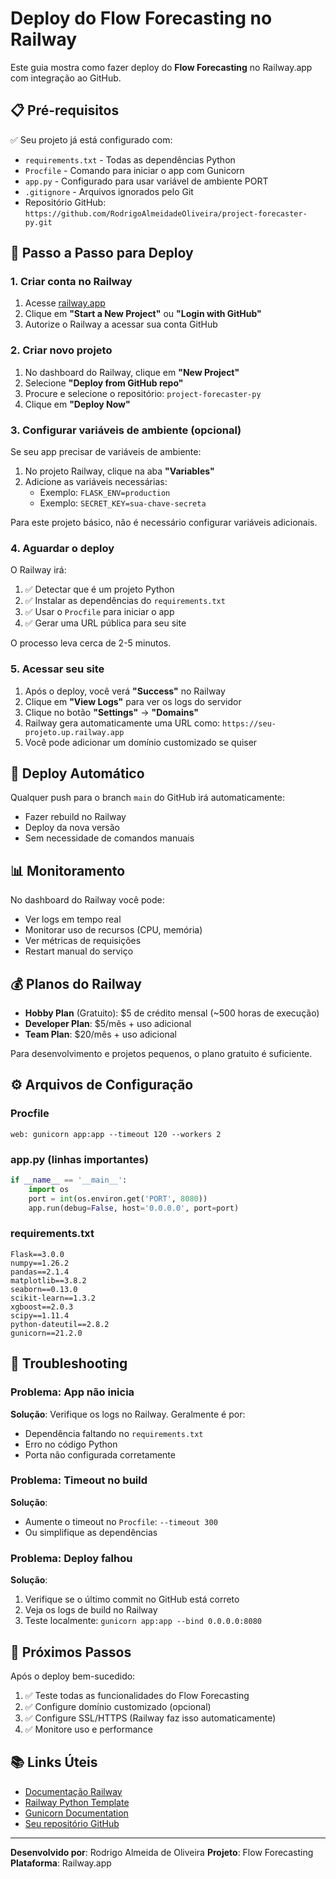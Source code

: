 # Deploy do Flow Forecasting no Railway

Este guia mostra como fazer deploy do **Flow Forecasting** no Railway.app com integração ao GitHub.

## 📋 Pré-requisitos

✅ Seu projeto já está configurado com:
- `requirements.txt` - Todas as dependências Python
- `Procfile` - Comando para iniciar o app com Gunicorn
- `app.py` - Configurado para usar variável de ambiente PORT
- `.gitignore` - Arquivos ignorados pelo Git
- Repositório GitHub: `https://github.com/RodrigoAlmeidadeOliveira/project-forecaster-py.git`

## 🚀 Passo a Passo para Deploy

### 1. Criar conta no Railway

1. Acesse [railway.app](https://railway.app)
2. Clique em **"Start a New Project"** ou **"Login with GitHub"**
3. Autorize o Railway a acessar sua conta GitHub

### 2. Criar novo projeto

1. No dashboard do Railway, clique em **"New Project"**
2. Selecione **"Deploy from GitHub repo"**
3. Procure e selecione o repositório: `project-forecaster-py`
4. Clique em **"Deploy Now"**

### 3. Configurar variáveis de ambiente (opcional)

Se seu app precisar de variáveis de ambiente:

1. No projeto Railway, clique na aba **"Variables"**
2. Adicione as variáveis necessárias:
   - Exemplo: `FLASK_ENV=production`
   - Exemplo: `SECRET_KEY=sua-chave-secreta`

Para este projeto básico, não é necessário configurar variáveis adicionais.

### 4. Aguardar o deploy

O Railway irá:
1. ✅ Detectar que é um projeto Python
2. ✅ Instalar as dependências do `requirements.txt`
3. ✅ Usar o `Procfile` para iniciar o app
4. ✅ Gerar uma URL pública para seu site

O processo leva cerca de 2-5 minutos.

### 5. Acessar seu site

1. Após o deploy, você verá **"Success"** no Railway
2. Clique em **"View Logs"** para ver os logs do servidor
3. Clique no botão **"Settings"** → **"Domains"**
4. Railway gera automaticamente uma URL como: `https://seu-projeto.up.railway.app`
5. Você pode adicionar um domínio customizado se quiser

## 🔄 Deploy Automático

Qualquer push para o branch `main` do GitHub irá automaticamente:
- Fazer rebuild no Railway
- Deploy da nova versão
- Sem necessidade de comandos manuais

## 📊 Monitoramento

No dashboard do Railway você pode:
- Ver logs em tempo real
- Monitorar uso de recursos (CPU, memória)
- Ver métricas de requisições
- Restart manual do serviço

## 💰 Planos do Railway

- **Hobby Plan** (Gratuito): $5 de crédito mensal (~500 horas de execução)
- **Developer Plan**: $5/mês + uso adicional
- **Team Plan**: $20/mês + uso adicional

Para desenvolvimento e projetos pequenos, o plano gratuito é suficiente.

## ⚙️ Arquivos de Configuração

### Procfile
```
web: gunicorn app:app --timeout 120 --workers 2
```

### app.py (linhas importantes)
```python
if __name__ == '__main__':
    import os
    port = int(os.environ.get('PORT', 8080))
    app.run(debug=False, host='0.0.0.0', port=port)
```

### requirements.txt
```
Flask==3.0.0
numpy==1.26.2
pandas==2.1.4
matplotlib==3.8.2
seaborn==0.13.0
scikit-learn==1.3.2
xgboost==2.0.3
scipy==1.11.4
python-dateutil==2.8.2
gunicorn==21.2.0
```

## 🔧 Troubleshooting

### Problema: App não inicia
**Solução**: Verifique os logs no Railway. Geralmente é por:
- Dependência faltando no `requirements.txt`
- Erro no código Python
- Porta não configurada corretamente

### Problema: Timeout no build
**Solução**:
- Aumente o timeout no `Procfile`: `--timeout 300`
- Ou simplifique as dependências

### Problema: Deploy falhou
**Solução**:
1. Verifique se o último commit no GitHub está correto
2. Veja os logs de build no Railway
3. Teste localmente: `gunicorn app:app --bind 0.0.0.0:8080`

## 🎯 Próximos Passos

Após o deploy bem-sucedido:
1. ✅ Teste todas as funcionalidades do Flow Forecasting
2. ✅ Configure domínio customizado (opcional)
3. ✅ Configure SSL/HTTPS (Railway faz isso automaticamente)
4. ✅ Monitore uso e performance

## 📚 Links Úteis

- [Documentação Railway](https://docs.railway.app/)
- [Railway Python Template](https://docs.railway.app/guides/python)
- [Gunicorn Documentation](https://docs.gunicorn.org/)
- [Seu repositório GitHub](https://github.com/RodrigoAlmeidadeOliveira/project-forecaster-py)

---

**Desenvolvido por**: Rodrigo Almeida de Oliveira
**Projeto**: Flow Forecasting
**Plataforma**: Railway.app
